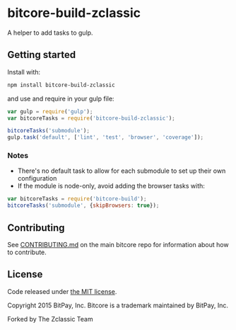# bitcore-build-zclassic

A helper to add tasks to gulp.

## Getting started

Install with:

```sh
npm install bitcore-build-zclassic
```

and use and require in your gulp file: 

```javascript
var gulp = require('gulp');
var bitcoreTasks = require('bitcore-build-zclassic');

bitcoreTasks('submodule');
gulp.task('default', ['lint', 'test', 'browser', 'coverage']);
```

### Notes

* There's no default task to allow for each submodule to set up their own configuration
* If the module is node-only, avoid adding the browser tasks with:
```javascript
var bitcoreTasks = require('bitcore-build');
bitcoreTasks('submodule', {skipBrowsers: true});
```

## Contributing

See [CONTRIBUTING.md](https://github.com/bitpay/bitcore) on the main bitcore repo for information about how to contribute.

## License

Code released under [the MIT license](https://github.com/bitpay/bitcore/blob/master/LICENSE).

Copyright 2015 BitPay, Inc. Bitcore is a trademark maintained by BitPay, Inc.

Forked by The Zclassic Team
